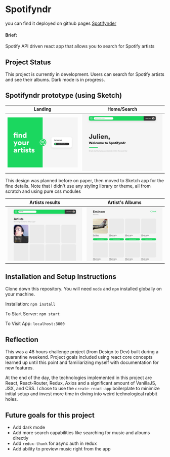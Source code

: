 # Spotifyndr
you can find it deployed on github pages [Spotifynder](https://julescript.github.io/spotifyndr)

#### Brief:
Spotify API driven react app that allows you to search for Spotify artists

## Project Status
This project is currently in development. Users can search for Spotify artists and see their albums. Dark mode is in progress.

## Spotifyndr prototype (using Sketch)
  | Landing  | Home/Search  |
  | -----------------| -----|
  | ![Landing](/demo/Landing_Page.jpg) | ![Home/Search](/demo/Search_Page.jpg) |

This design was planned before on paper, then moved to Sketch app for the fine details.
Note that i didn't use any styling library or theme, all from scratch and using pure css modules

| Artists results  | Artist's Albums  |
| -----------------| -----|
| ![Artists results](/demo/Artists_Page.jpg) | ![Artist's Albums](/demo/Albums_Page.jpg) |


## Installation and Setup Instructions
Clone down this repository. You will need `node` and `npm` installed globally on your machine.  

Installation:
`npm install`  

To Start Server:
`npm start`  

To Visit App:
`localhost:3000`  

## Reflection

This was a 48 hours challenge project (from Design to Dev) built during a quarantine weekend. Project goals included using react core concepts learned up until this point and familiarizing myself with documentation for new features.  

At the end of the day, the technologies implemented in this project are React, React-Router, Redux, Axios and a significant amount of VanillaJS, JSX, and CSS. I chose to use the `create-react-app` boilerplate to minimize initial setup and invest more time in diving into weird technological rabbit holes.

## Future goals for this project

* Add dark mode
* Add more search capabilities like searching for music and albums directly
* Add `redux-thunk` for async auth in redux
* Add ability to preview music right from the app